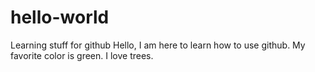 # hello-world
Learning stuff for github
Hello, I am here to learn how to use github. My favorite color is green. I love trees.  
